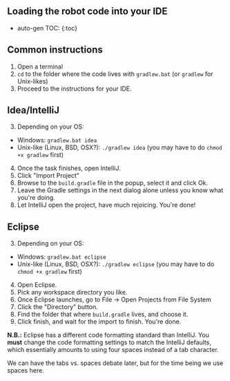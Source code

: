 Loading the robot code into your IDE
---

* auto-gen TOC:
{:toc}

## Common instructions
1. Open a terminal
2. `cd` to the folder where the code lives with `gradlew.bat` (or `gradlew` for Unix-likes)
3. Proceed to the instructions for your IDE.


## Idea/IntelliJ
3. Depending on your OS:
 * Windows: `gradlew.bat idea`
 * Unix-like (Linux, BSD, OSX?): `./gradlew idea` (you may have to do `chmod +x gradlew` first)
4. Once the task finishes, open IntelliJ.
5. Click "Import Project"
6. Browse to the `build.gradle` file in the popup, select it and click Ok.
7. Leave the Gradle settings in the next dialog alone unless you know what you're doing.
8. Let IntelliJ open the project, have much rejoicing. You're done!

## Eclipse

3. Depending on your OS:
 * Windows: `gradlew.bat eclipse`
 * Unix-like (Linux, BSD, OSX?): `./gradlew eclipse` (you may have to do `chmod +x gradlew` first)
4. Open Eclipse.
5. Pick any workspace directory you like.
6. Once Eclipse launches, go to File -> Open Projects from File System
7. Click the "Directory" button.
8. Find the folder that where `build.gradle` lives, and choose it.
9. Click finish, and wait for the import to finish. You're done.

**N.B.:** Eclipse has a different code formatting standard than IntelliJ. You **must** change the code formatting settings to match the IntelliJ defaults, which essentially amounts to using four spaces instead of a tab character.

We can have the tabs vs. spaces debate later, but for the time being we use spaces here. 

